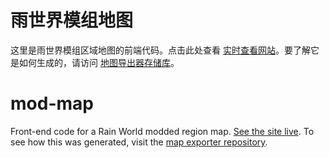 # 雨世界模组地图
这里是雨世界模组区域地图的前端代码。点击此处查看 [实时查看网站](https://rain-world-map-sc.github.io/mod-map/)。要了解它是如何生成的，请访问 [地图导出器存储库](https://github.com/alduris/MapExporter)。

# mod-map
Front-end code for a Rain World modded region map. [See the site live](https://rain-world-map-sc.github.io/mod-map/). To see how this was generated, visit the [map exporter repository](https://github.com/alduris/MapExporter).
